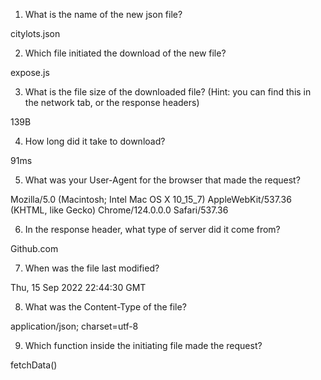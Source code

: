 1. What is the name of the new json file?

citylots.json

2. Which file initiated the download of the new file?

expose.js

3. What is the file size of the downloaded file? (Hint: you can find this in the network tab, or the response headers)

139B

4. How long did it take to download?

91ms

5. What was your User-Agent for the browser that made the request?

Mozilla/5.0 (Macintosh; Intel Mac OS X 10_15_7) AppleWebKit/537.36 (KHTML, like Gecko) Chrome/124.0.0.0 Safari/537.36

6. In the response header, what type of server did it come from?

Github.com

7. When was the file last modified?

Thu, 15 Sep 2022 22:44:30 GMT

8. What was the Content-Type of the file?

application/json; charset=utf-8

9. Which function inside the initiating file made the request?

fetchData()

